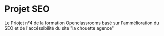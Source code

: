 # Projet SEO
 Le  Priojet n°4 de la formation Openclassrooms basé sur l'ammélioration du SEO et de l'accéssibilité du site "la chouette agence"
